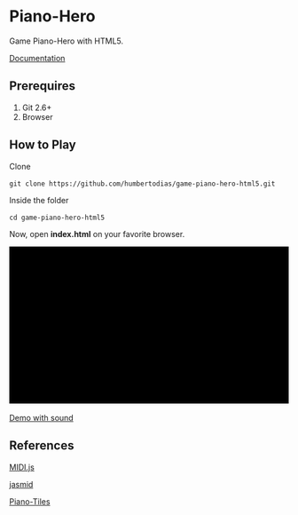 # Piano-Hero


Game Piano-Hero with HTML5.

[Documentation](doc/piano-hero.pdf)


## Prerequires

1. Git 2.6+
3. Browser


## How to Play

Clone

```
git clone https://github.com/humbertodias/game-piano-hero-html5.git
```

Inside the folder

```
cd game-piano-hero-html5
```

Now, open **index.html** on your favorite browser.

![Preview](doc/demo.gif)


[Demo with sound](doc/demo.mp4)



## References

[MIDI.js](https://galactic.ink/midi-js/)

[jasmid](https://github.com/gasman/jasmid)

[Piano-Tiles](http://tanksw.com/piano-tiles/)